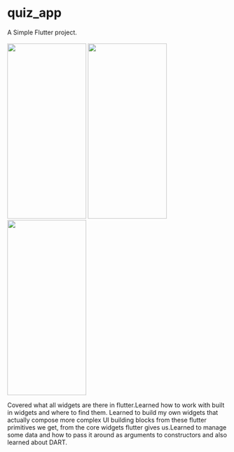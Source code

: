 # quiz_app

A Simple Flutter project.
<br><br>
<img src ="https://github.com/adicadi/quiz_app/blob/main/Screenshots/Screenshot_2021-03-08-00-45-20-334_com.example.quiz_app.jpg" width="180" height="400">
<img src ="https://github.com/adicadi/quiz_app/blob/main/Screenshots/Screenshot_2021-03-08-00-45-26-743_com.example.quiz_app.jpg" width="180" height="400">
<img src ="https://github.com/adicadi/quiz_app/blob/main/Screenshots/Screenshot_2021-03-08-00-45-29-034_com.example.quiz_app.jpg" width="180" height="400">
<br>

Covered what all widgets are there in flutter.Learned how to work with built in widgets and where to find them.
Learned to build my own widgets that actually compose more complex UI building blocks from these flutter primitives we get, from the core widgets flutter gives us.Learned to manage some data and how to pass it around as arguments to constructors and also learned about DART.
